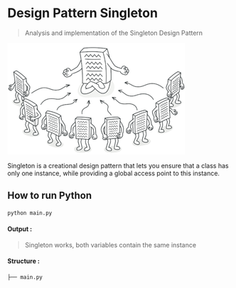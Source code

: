 # Design Pattern Singleton
> Analysis and implementation of the Singleton Design Pattern

![Singleton](https://github.com/AminEhsan/DesignPattern-Singleton/blob/main/1.png) 

Singleton is a creational design pattern that lets you ensure that a class has only one instance, while providing a global access point to this instance.

## How to run Python
```bash
python main.py
```

#### Output :
> Singleton works, both variables contain the same instance

#### Structure :
```
├── main.py
```
